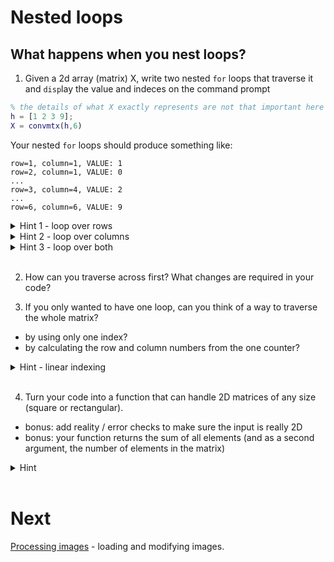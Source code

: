 # Nested loops

## What happens when you nest loops?

1. Given a 2d array (matrix) X, write two nested ``for`` loops that traverse it and ``disp``lay the value and indeces on the command prompt

```matlab
% the details of what X exactly represents are not that important here ;]
h = [1 2 3 9];
X = convmtx(h,6)
```

Your nested ``for`` loops should produce something like:

```
row=1, column=1, VALUE: 1
row=2, column=1, VALUE: 0
...
row=3, column=4, VALUE: 2
...
row=6, column=6, VALUE: 9
```

<details><summary>Hint 1 - loop over rows</summary><p>

Step one is to think about how to loop over one dimension of this table... row 1, 2, ..

- How big is ``X``? Hard-code the number of rows

```matlab
% how big is X?
size(X) % 6 by 6

for iRow = 1:6
   X(iRow, :)  % this picks each row in turn
end

% but better not to hard-code the number 6
nRows = size(X,1);
for iRow = 1:nRows
   X(iRow, :)  % this picks each row in turn
end
```
</p></details>

<details><summary>Hint 2 - loop over columns</summary><p>

Step two... the natural step is to try out the other way... we now need to put the index in the 2nd position!

```matlab
nRows = size(X,1);
nColumns = size(X,2);

for iColumn = 1:nColumns
   X(:, iColumn)  % this picks each COLUMN in turn
end
```
</p></details>

<details><summary>Hint 3 - loop over both</summary><p>

Now, let's put those two things together. Read through the comments in the code and make sure you understand exactly what's happening. Draw a diagram of the matrix / table and indicate in which way the code steps through...

```matlab
nRows = size(X,1);
nColumns = size(X,2);

% each time we go to a new row...
% we want then go through each column
for iRow = 1:nRows
    % loop over rows (this loop runs 6 times)
    % and each time we go to a new row (including the first)
    % step through each column... that ends up being a single element
    for iColumn = 1:nColumns
        % this loop runs 6 times for each row
        % so 6 x 6 times... 36
        X(iRow, iColumn)  % need to say which ROW and COLUMN
    end
end
```
</p></details><br>

2. How can you traverse across first? What changes are required in your code?

3. If you only wanted to have one loop, can you think of a way to traverse the whole matrix?
  - by using only one index?
  - by calculating the row and column numbers from the one counter?

<details><summary>Hint - linear indexing</summary><p>

Look up / google *linear indexing* and remind yourself how that can be used to "address" a particular element in the table/matrix.

</p></details><br>

4. Turn your code into a function that can handle 2D matrices of any size (square or rectangular).
  - bonus: add reality / error checks to make sure the input is really 2D
  - bonus: your function returns the sum of all elements (and as a second argument, the number of elements in the matrix)
<details><summary>Hint </summary><p>

Use ``if/else`` to check the number of dimensions; the command ``ndims()`` will help.

</p></details><br>

# Next

[Processing images](10-imageProcessing.md) - loading and modifying images.
